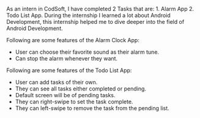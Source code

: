 As an intern in CodSoft, I have completed 2 Tasks that are: 1. Alarm App 2. Todo List App.
During the internship I learned a lot about Android Development, this internship helped me to dive deeper into the field of Android Development.

Following are some features of the Alarm Clock App:
* User can choose their favorite sound as their alarm tune.
* Can stop the alarm whenever they want.

Following are some features of the Todo List App:
* User can add tasks of their own.
* They can see all tasks either completed or pending.
* Default screen will be of pending tasks.
* They can right-swipe to set the task complete.
* They can left-swipe to remove the task from the pending list.

